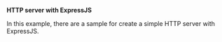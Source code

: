 **HTTP server with ExpressJS**

In this example, there are a sample for create a simple HTTP server with ExpressJS.